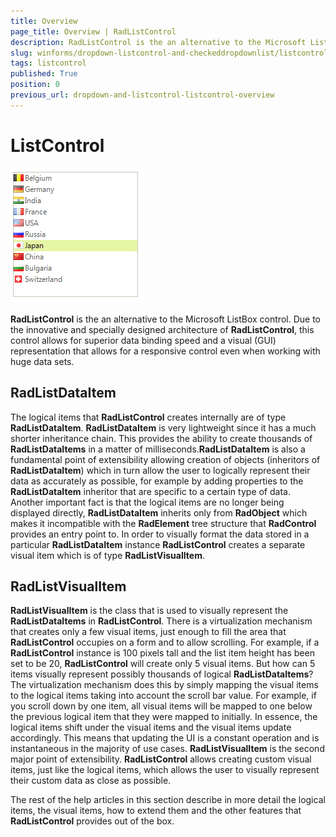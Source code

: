 ```yaml
---
title: Overview
page_title: Overview | RadListControl
description: RadListControl is the an alternative to the Microsoft ListBox control.
slug: winforms/dropdown-listcontrol-and-checkeddropdownlist/listcontrol
tags: listcontrol
published: True
position: 0
previous_url: dropdown-and-listcontrol-listcontrol-overview
---
```


# ListControl

![dropdown-and-listcontrol-listcontrol-overview 001](images/dropdown-and-listcontrol-listcontrol-overview001.png)

__RadListControl__ is the an alternative to the Microsoft ListBox control. Due to the innovative and specially designed architecture of __RadListControl__, this control allows for superior data binding speed and a visual (GUI) representation that allows for a responsive control even when working with huge data sets.
   
## RadListDataItem
     
The logical items that __RadListControl__ creates internally are of type __RadListDataItem__. __RadListDataItem__ is very lightweight since it has a much shorter inheritance chain. This provides the ability to create thousands of __RadListDataItems__ in a matter of milliseconds.__RadListDataItem__ is also a fundamental point of extensibility allowing creation of objects (inheritors of __RadListDataItem__) which in turn allow the user to logically represent their data as accurately as possible, for example by adding properties to the __RadListDataItem__ inheritor that are specific to a certain type of data. Another important fact is that the logical items are no longer being displayed directly, __RadListDataItem__ inherits only from __RadObject__ which makes it incompatible with the __RadElement__ tree structure that __RadControl__ provides an entry point to. In order to visually format the data stored in a particular __RadListDataItem__ instance __RadListControl__ creates a separate visual item which is of type __RadListVisualItem__.        

## RadListVisualItem

__RadListVisualItem__ is the class that is used to visually represent the __RadListDataItems__ in __RadListControl__. There is a virtualization mechanism that creates only a few visual items, just enough to fill the area that __RadListControl__ occupies on a form and to allow scrolling. For example, if a __RadListControl__ instance is 100 pixels tall and the list item height has been set to be 20, __RadListControl__ will create only 5 visual items. But how can 5 items visually represent possibly thousands of logical __RadListDataItems__? The virtualization mechanism does this by simply mapping the visual items to the logical items taking into account the scroll bar value. For example, if you scroll down by one item, all visual items will be mapped to one below the previous logical item that they were mapped to initially. In essence, the logical items shift under the visual items and the visual items update accordingly. This means that updating the UI is a constant operation and is instantaneous in the majority of use cases. __RadListVisualItem__ is the second major point of extensibility. __RadListControl__ allows creating custom visual items, just like the logical items, which allows the user to visually represent their custom data as close as possible.        

The rest of the help articles in this section describe in more detail the logical items, the visual items, how to extend them and the other features that __RadListControl__ provides out of the box.
        
